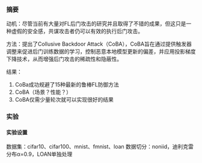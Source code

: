 ### 摘要
动机：尽管当前有大量对FL后门攻击的研究并且取得了不错的成果，但这只是一种虚假的安全感，共谋攻击者仍可以有效的执行后门攻击。

方法：提出了Collusive Backdoor Attack（CoBA），CoBA旨在通过提供触发器调整来促进后门训练数据的学习，控制恶意本地模型更新的偏差，并应用投影梯度下降技术，从而增强后门攻击的稀疏性和隐蔽性。

结果：
1. CoBa成功规避了15种最新的鲁棒FL防御方法
2. CoBA（场景？性能？）
3. CoBA仅需少量轮次就可以实现很好的结果


### 实验

#### 实验设置
数据集：cifar10、cifar100、mnist、fmnist、loan
数据切分：noniid，迪利克雷分布α=0.9，LOAN单独处理